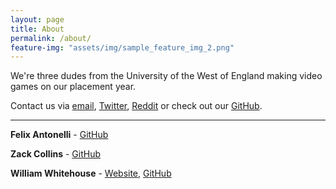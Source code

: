 ```yaml
---
layout: page
title: About
permalink: /about/
feature-img: "assets/img/sample_feature_img_2.png"
---
```


We're three dudes from the University of the West of England making video games on our placement year.

Contact us via [email](mailto:moonrisestudioscontact.github.io), [Twitter](https://twitter.com/moonrisestudio), [Reddit](https://www.reddit.com/user/MoonriseStudios) or check out our [GitHub](https://github.com/Moonrise-Studios).

---

**Felix Antonelli** - [GitHub](https://github.com/FelixAntonelli)

**Zack Collins** - [GitHub](https://github.com/zackcollins)

**William Whitehouse** - [Website](https://williamwhitehouse.dev/), [GitHub](https://github.com/WSWhitehouse)
